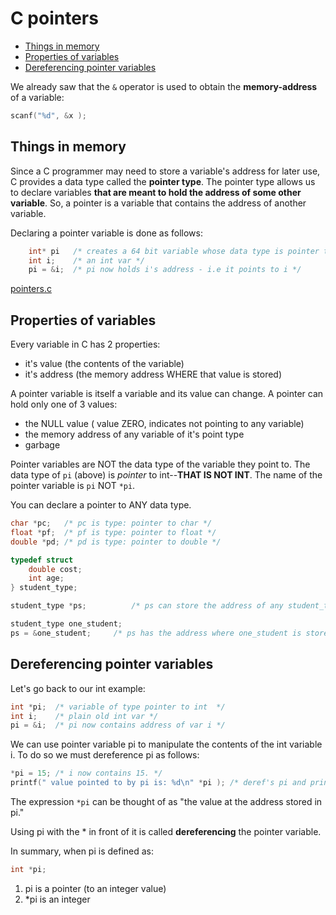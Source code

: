 # C pointers
- [Things in memory](#things-in-memory)
- [Properties of variables](#properties-of-variables)
- [Dereferencing pointer variables](#dereferencing-pointer-variables)



We already saw that the `&` operator is used to obtain the **memory-address** of a variable:
```c 
scanf("%d", &x );
```

## Things in memory

Since a C programmer may need to store a variable's address for later use, C provides a data type called the **pointer type**. The pointer type allows us to declare variables **that are meant to hold the address of some other variable**. So, a pointer is a variable that contains the address of another variable.

Declaring a pointer variable is done as follows:
```c
	int* pi   /* creates a 64 bit variable whose data type is pointer to int */
	int i;    /* an int var */
	pi = &i;  /* pi now holds i's address - i.e it points to i */
```

[pointers.c](./pointers.c)

## Properties of variables

Every variable in C has 2 properties:
* it's value (the contents of the variable)
* it's address (the memory address WHERE that value is stored)

A pointer variable is itself a variable and its value can change. A pointer can hold only one of 3 values:
* the NULL value ( value ZERO, indicates not pointing to any variable)
* the memory address of any variable of it's point type
* garbage
  
Pointer variables are NOT the data type of the variable they point to. The data type of `pi` (above) is *pointer* to int--**THAT IS NOT INT**. The name of the pointer variable is `pi` NOT `*pi`.

You can declare a pointer to ANY data type.
```c
char *pc;   /* pc is type: pointer to char */
float *pf;  /* pf is type: pointer to float */
double *pd; /* pd is type: pointer to double */

typedef struct
	double cost;
	int age;
} student_type;

student_type *ps;          /* ps can store the address of any student_type variable */

student_type one_student;
ps = &one_student;	   /* ps has the address where one_student is stored in memory */
```

## Dereferencing pointer variables

Let's go back to our int example:
```c
int *pi;  /* variable of type pointer to int  */
int i;    /* plain old int var */
pi = &i;  /* pi now contains address of var i */
```

We can use pointer variable pi to manipulate the contents of the int variable i. To do so we must dereference pi as follows:
```c
*pi = 15; /* i now contains 15. */
printf(" value pointed to by pi is: %d\n" *pi ); /* deref's pi and prints 15 */
```

The expression `*pi` can be thought of as "the value at the address stored in pi."

Using pi with the * in front of it is called **dereferencing** the pointer variable.

In summary, when pi is defined as:
```c
int *pi;
```
1. pi is a pointer (to an integer value)
1. *pi is an integer
